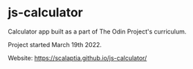# js-calculator
Calculator app built as a part of The Odin Project's curriculum.

Project started March 19th 2022.

Website: https://scalaptia.github.io/js-calculator/